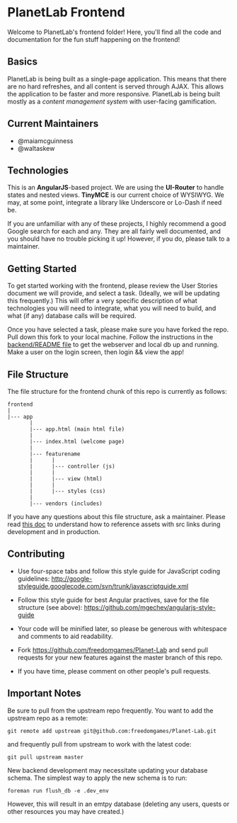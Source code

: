 # PlanetLab Frontend

Welcome to PlanetLab's frontend folder! Here, you'll find all the code and documentation for the fun stuff happening on the frontend!

## Basics

PlanetLab is being built as a single-page application. This means that there are no hard refreshes, and all content is served through AJAX. This allows the application to be faster and more responsive. PlanetLab is being built mostly as a _content management system_ with user-facing gamification.

## Current Maintainers

* @maiamcguinness
* @waltaskew

## Technologies

This is an **AngularJS**-based project. We are using the **UI-Router** to handle states and nested views. **TinyMCE** is our current choice of WYSIWYG. We may, at some point, integrate a library like Underscore or Lo-Dash if need be.

If you are unfamiliar with any of these projects, I highly recommend a good Google search for each and any. They are all fairly well documented, and you should have no trouble picking it up! However, if you do, please talk to a maintainer.

## Getting Started

To get started working with the frontend, please review the User Stories document we will provide, and select a task. (Ideally, we will be updating this frequently.) This will offer a very specific description of what technologies you will need to integrate, what you will need to build, and what (if any) database calls will be required.

Once you have selected a task, please make sure you have forked the repo. Pull down this fork to your local machine. Follow the instructions in the [backend/README file](backend/README.md) to get the webserver and local db up and running. Make a user on the login screen, then login && view the app!

## File Structure

The file structure for the frontend chunk of this repo is currently as follows:

    frontend
    |
    |--- app
           |
           |--- app.html (main html file)
           |
           |--- index.html (welcome page)
           |
           |--- featurename
           |      |
           |      |--- controller (js)
           |      |
           |      |--- view (html)
           |      |
           |      |--- styles (css)
           |
           |--- vendors (includes)

If you have any questions about this file structure, ask a maintainer.
Please read [this doc](app/README.md) to understand how to reference
assets with src links during development and in production.

## Contributing

* Use four-space tabs and follow this style guide for JavaScript coding guidelines: http://google-styleguide.googlecode.com/svn/trunk/javascriptguide.xml

* Follow this style guide for best Angular practives, save for the file structure (see above): https://github.com/mgechev/angularjs-style-guide

* Your code will be minified later, so please be generous with whitespace and comments to aid readability.

* Fork https://github.com/freedomgames/Planet-Lab and send pull requests for your new features against the master branch of this repo.

* If you have time, please comment on other people's pull requests.

## Important Notes

Be sure to pull from the upstream repo frequently.
You want to add the upstream repo as a remote:
```
git remote add upstream git@github.com:freedomgames/Planet-Lab.git
```
and frequently pull from upstream to work with the latest code:
```
git pull upstream master
```

New backend development may necessitate updating your database schema.
The simplest way to apply the new schema is to run:
```
foreman run flush_db -e .dev_env
```
However, this will result in an emtpy database
(deleting any users, quests or other resources you may have created.)
